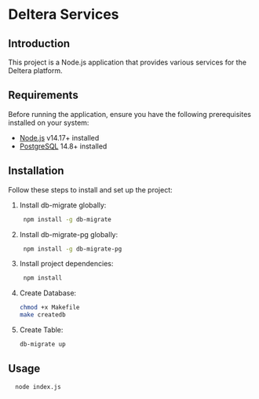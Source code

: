 # Deltera Services

## Introduction

This project is a Node.js application that provides various services for the Deltera platform.

## Requirements

Before running the application, ensure you have the following prerequisites installed on your system:

- [Node.js](https://nodejs.org/) v14.17+ installed
- [PostgreSQL](https://www.postgresql.org/) 14.8+ installed

## Installation

Follow these steps to install and set up the project:

1. Install db-migrate globally:

   ```bash
    npm install -g db-migrate
   ```

2. Install db-migrate-pg globally:

   ```bash
    npm install -g db-migrate-pg
   ```

3. Install project dependencies:

   ```bash
    npm install
   ```

4. Create Database:

   ```bash
   chmod +x Makefile
   make createdb
   ```

5. Create Table:

   ```bash
   db-migrate up
   ```

## Usage

```bash
  node index.js
```
